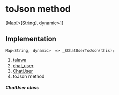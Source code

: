 
<div>

# toJson method

</div>


[[Map](https://api.flutter.dev/flutter/dart-core/Map-class.html)[\<[[String](https://api.flutter.dev/flutter/dart-core/String-class.html)],
dynamic\>]]




## Implementation

``` language-dart
Map<String, dynamic>  => _$ChatUserToJson(this);
```







1.  [talawa](../../index.md)
2.  [chat_user](../../models_chats_chat_user/)
3.  [ChatUser](../../models_chats_chat_user/ChatUser-class.md)
4.  toJson method

##### ChatUser class







